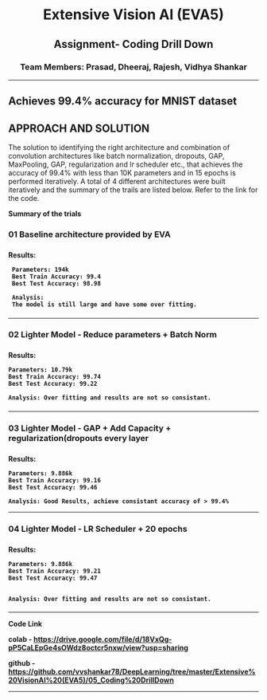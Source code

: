 <h1 align="center">Extensive Vision AI (EVA5)</h1>

<h2 align="center">Assignment- Coding Drill Down</h2>

<h3 align="center"> Team Members: Prasad, Dheeraj, Rajesh, Vidhya Shankar </h3>

---
**Achieves 99.4% accuracy for MNIST dataset**
---



**APPROACH AND SOLUTION**
----
The solution to identifying the right architecture and combination of convolution architectures like batch normalization, dropouts, GAP, MaxPooling, GAP, regularization and lr scheduler etc., that achieves the accuracy of 99.4% with less than 10K parameters and in 15 epochs is performed iteratively. A total of 4 different architectures were built iteratively and the summary of the trails are listed below. Refer to the link for the code.

**Summary of the trials**

 <h3> 01 Baseline architecture provided by EVA <h3>

  <h4>
     Results:

     Parameters: 194k
     Best Train Accuracy: 99.4
     Best Test Accuracy: 98.98

     Analysis:
     The model is still large and have some over fitting.
  <h4>

------------


 <h3> 02 Lighter Model - Reduce parameters + Batch Norm
 <h3>

  <h4> Results:

    Parameters: 10.79k
    Best Train Accuracy: 99.74
    Best Test Accuracy: 99.22

    Analysis: Over fitting and results are not so consistant.

  <h4>


  ------------




 <h3> 03 Lighter Model - GAP + Add Capacity + regularization(dropouts every layer
 <h3>

  <h4> Results:

    Parameters: 9.886k
    Best Train Accuracy: 99.16
    Best Test Accuracy: 99.46

    Analysis: Good Results, achieve consistant accuracy of > 99.4%



  ------------

 <h3> 04 Lighter Model - LR Scheduler + 20 epochs
 <h3>

  <h4>
    Results:

    Parameters: 9.886k
    Best Train Accuracy: 99.21
    Best Test Accuracy: 99.47


    Analysis: Over fitting and results are not so consistant.

  <h4>

----------------------------------------
**Code Link**

colab - https://drive.google.com/file/d/18VxQg-pP5CaLEpGe4sOWdz8octcr5nxw/view?usp=sharing

github - https://github.com/vvshankar78/DeepLearning/tree/master/Extensive%20VisionAI%20(EVA5)/05_Coding%20DrillDown

-------------------
